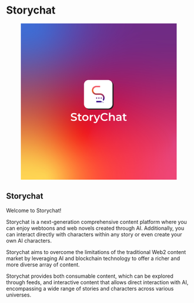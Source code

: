 # Storychat

<figure><img src=".gitbook/assets/Storychat logo_A.jpg" alt=""><figcaption></figcaption></figure>

## Storychat

Welcome to Storychat!

Storychat is a next-generation comprehensive content platform where you can enjoy webtoons and web novels created through AI. Additionally, you can interact directly with characters within any story or even create your own AI characters.

Storychat aims to overcome the limitations of the traditional Web2 content market by leveraging AI and blockchain technology to offer a richer and more diverse array of content.

Storychat provides both consumable content, which can be explored through feeds, and interactive content that allows direct interaction with AI, encompassing a wide range of stories and characters across various universes.
